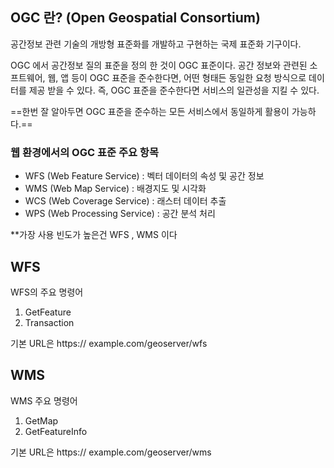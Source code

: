 

## OGC 란? (Open Geospatial Consortium)

공간정보 관련 기술의 개방형 표준화를 개발하고 구현하는 국제 표준화 기구이다.

OGC 에서 공간정보 질의 표준을 정의 한 것이  OGC 표준이다. 
공간 정보와 관련된 소프트웨어, 웹, 앱 등이 OGC 표준을 준수한다면, 어떤 형태든 동일한 요청 방식으로 데이터를 제공 받을 수 있다.
즉, OGC 표준을 준수한다면 서비스의 일관성을 지킬 수 있다.

==한번 잘 알아두면 OGC 표준을 준수하는 모든 서비스에서 동일하게 활용이 가능하다.==

### 웹 환경에서의 OGC 표준 주요 항목

* WFS   (Web Feature Service) : 벡터 데이터의 속성 및 공간 정보
* WMS (Web Map Service) : 배경지도 및 시각화
* WCS  (Web Coverage Service) : 래스터 데이터 추출
* WPS  (Web Processing Service) : 공간 분석 처리

**가장 사용 빈도가 높은건 WFS , WMS 이다 


## WFS 

WFS의 주요 명령어
1. GetFeature
2. Transaction

기본 URL은 https:// example.com/geoserver/wfs

## WMS

WMS 주요 명령어
1.  GetMap
2. GetFeatureInfo

기본 URL은 https:// example.com/geoserver/wms